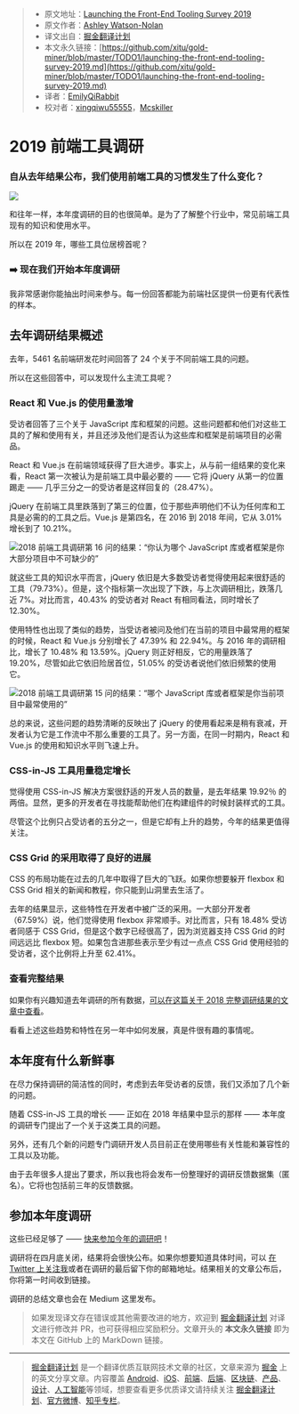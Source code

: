 > * 原文地址：[Launching the Front-End Tooling Survey 2019](https://medium.freecodecamp.org/launching-the-front-end-tooling-survey-2019-4cb2b72f0b42)
> * 原文作者：[Ashley Watson-Nolan](https://medium.com/@ashnolan_)
> * 译文出自：[掘金翻译计划](https://github.com/xitu/gold-miner)
> * 本文永久链接：[https://github.com/xitu/gold-miner/blob/master/TODO1/launching-the-front-end-tooling-survey-2019.md](https://github.com/xitu/gold-miner/blob/master/TODO1/launching-the-front-end-tooling-survey-2019.md)
> * 译者：[EmilyQiRabbit](https://github.com/EmilyQiRabbit)
> * 校对者：[xingqiwu55555](https://github.com/xingqiwu55555)，[Mcskiller](https://github.com/Mcskiller)

# 2019 前端工具调研

### 自从去年结果公布，我们使用前端工具的习惯发生了什么变化？

![](https://cdn-images-1.medium.com/max/2200/1*9JIIVk5ErlXzjy1Qu1G0eQ.png)

和往年一样，本年度调研的目的也很简单。是为了了解整个行业中，常见前端工具现有的知识和使用水平。

所以在 2019 年，哪些工具位居榜首呢？

### ➡️ 现在我们开始本年度调研

我非常感谢你能抽出时间来参与。每一份回答都能为前端社区提供一份更有代表性的样本。

## 去年调研结果概述

去年，5461 名前端研发花时间回答了 24 个关于不同前端工具的问题。

所以在这些回答中，可以发现什么主流工具呢？

### React 和 Vue.js 的使用量激增

受访者回答了三个关于 JavaScript 库和框架的问题。这些问题都和他们对这些工具的了解和使用有关，并且还涉及他们是否认为这些库和框架是前端项目的必需品。

React 和 Vue.js 在前端领域获得了巨大进步。事实上，从与前一组结果的变化来看，React 第一次被认为是前端工具中最必要的 —— 它将 jQuery 从第一的位置踢走 —— 几乎三分之一的受访者是这样回复的（28.47%）。

jQuery 在前端工具里跌落到了第三的位置，位于那些声明他们不认为任何库和工具是必需的的工具之后。Vue.js 是第四名，在 2016 到 2018 年间，它从 3.01% 增长到了 10.21%。

![2018 前端工具调研第 16 问的结果：“你认为哪个 JavaScript 库或者框架是你大部分项目中不可缺少的”](https://cdn-images-1.medium.com/max/2400/1*0ITTXeaXH1eRwvDy0eHZpg.jpeg)

就这些工具的知识水平而言，jQuery 依旧是大多数受访者觉得使用起来很舒适的工具（79.73%）。但是，这个指标第一次出现了下跌，与上次调研相比，跌落几近 7%。对比而言，40.43% 的受访者对 React 有相同看法，同时增长了 12.30%。

使用特性也出现了类似的趋势，当受访者被问及他们在当前的项目中最常用的框架的时候，React 和 Vue.js 分别增长了 47.39% 和 22.94%。与 2016 年的调研相比，增长了 10.48% 和 13.59%。jQuery 则正好相反，它的用量跌落了 19.20%，尽管如此它依旧险居首位，51.05% 的受访者说他们依旧频繁的使用它。

![2018 前端工具调研第 15 问的结果：“哪个 JavaScript 库或者框架是你当前项目中最常使用的”](https://cdn-images-1.medium.com/max/2400/1*AqnEnEJsUQvA2DDvqobFIg.jpeg)

总的来说，这些问题的趋势清晰的反映出了 jQuery 的使用看起来是稍有衰减，开发者认为它是工作流中不那么重要的工具了。另一方面，在同一时期内，React 和 Vue.js 的使用和知识水平则飞速上升。

### CSS-in-JS 工具用量稳定增长

觉得使用 CSS-in-JS 解决方案很舒适的开发人员的数量，是去年结果 19.92％ 的两倍。显然，更多的开发者在寻找能帮助他们在构建组件的时候封装样式的工具。

尽管这个比例只占受访者的五分之一，但是它却有上升的趋势，今年的结果更值得关注。

### CSS Grid 的采用取得了良好的进展

CSS 的布局功能在过去的几年中取得了巨大的飞跃。如果你想要躲开 flexbox 和 CSS Grid 相关的新闻和教程，你只能到山洞里去生活了。

去年的结果显示，这些特性在开发者中被广泛的采用。一大部分开发者（67.59%）说，他们觉得使用 flexbox 非常顺手。对比而言，只有 18.48% 受访者同感于 CSS Grid，但是这个数字已经很高了，因为浏览器支持 CSS Grid 的时间远远比 flexbox 短。如果包含进那些表示至少有过一点点 CSS Grid 使用经验的受访者，这个比例将上升至 62.41%。

### 查看完整结果

如果你有兴趣知道去年调研的所有数据，[可以在这篇关于 2018 完整调研结果的文章中查看](https://ashleynolan.co.uk/blog/frontend-tooling-survey-2018-results)。

看看上述这些趋势和特性在另一年中如何发展，真是件很有趣的事情呢。

## 本年度有什么新鲜事

在尽力保持调研的简洁性的同时，考虑到去年受访者的反馈，我们又添加了几个新的问题。

随着 CSS-in-JS 工具的增长 —— 正如在 2018 年结果中显示的那样 —— 本年度的调研专门提出了一个关于这类工具的问题。

另外，还有几个新的问题专门调研开发人员目前正在使用哪些有关性能和兼容性的工具以及功能。

由于去年很多人提出了要求，所以我也将会发布一份整理好的调研反馈数据集（匿名）。它将也包括前三年的反馈数据。

## 参加本年度调研

这些已经足够了 —— [快来参加今年的调研吧](https://ashn.uk/survey-2019)！

调研将在四月底关闭，结果将会很快公布。如果你想要知道具体时间，可以 [在 Twitter 上关注我](https://twitter.com/AshNolan_)或者在调研的最后留下你的邮箱地址。结果相关的文章公布后，你将第一时间收到链接。

调研的总结文章也会在 Medium 这里发布。

> 如果发现译文存在错误或其他需要改进的地方，欢迎到 [掘金翻译计划](https://github.com/xitu/gold-miner) 对译文进行修改并 PR，也可获得相应奖励积分。文章开头的 **本文永久链接** 即为本文在 GitHub 上的 MarkDown 链接。

---

> [掘金翻译计划](https://github.com/xitu/gold-miner) 是一个翻译优质互联网技术文章的社区，文章来源为 [掘金](https://juejin.im) 上的英文分享文章。内容覆盖 [Android](https://github.com/xitu/gold-miner#android)、[iOS](https://github.com/xitu/gold-miner#ios)、[前端](https://github.com/xitu/gold-miner#前端)、[后端](https://github.com/xitu/gold-miner#后端)、[区块链](https://github.com/xitu/gold-miner#区块链)、[产品](https://github.com/xitu/gold-miner#产品)、[设计](https://github.com/xitu/gold-miner#设计)、[人工智能](https://github.com/xitu/gold-miner#人工智能)等领域，想要查看更多优质译文请持续关注 [掘金翻译计划](https://github.com/xitu/gold-miner)、[官方微博](http://weibo.com/juejinfanyi)、[知乎专栏](https://zhuanlan.zhihu.com/juejinfanyi)。
